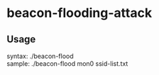 # beacon-flooding-attack

## Usage
syntax: ./beacon-flood <interface> <ssid-list-file><br/>
sample: ./beacon-flood mon0 ssid-list.txt

